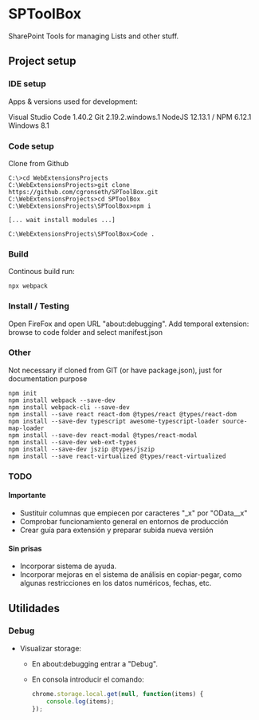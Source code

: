 # SPToolBox

SharePoint Tools for managing Lists and other stuff.

## Project setup

### IDE setup

Apps & versions used for development:

Visual Studio Code 1.40.2
Git 2.19.2.windows.1
NodeJS 12.13.1 / NPM 6.12.1
Windows 8.1

### Code setup

Clone from Github

```node
C:\>cd WebExtensionsProjects
C:\WebExtensionsProjects>git clone https://github.com/cgronseth/SPToolBox.git
C:\WebExtensionsProjects>cd SPToolBox
C:\WebExtensionsProjects\SPToolBox>npm i

[... wait install modules ...]

C:\WebExtensionsProjects\SPToolBox>Code .
```

### Build

Continous build run:

```node
npx webpack
```

### Install / Testing

Open FireFox and open URL "about:debugging".
Add temporal extension: browse to code folder and select manifest.json

### Other

Not necessary if cloned from GIT (or have package.json), just for documentation purpose

```node
npm init
npm install webpack --save-dev
npm install webpack-cli --save-dev
npm install --save react react-dom @types/react @types/react-dom
npm install --save-dev typescript awesome-typescript-loader source-map-loader
npm install --save-dev react-modal @types/react-modal
npm install --save-dev web-ext-types
npm install --save-dev jszip @types/jszip
npm install --save react-virtualized @types/react-virtualized
```

### TODO

#### Importante

- Sustituir columnas que empiecen por caracteres "_x" por "OData__x"
- Comprobar funcionamiento general en entornos de producción
- Crear guía para extensión y preparar subida nueva versión

#### Sin prisas

- Incorporar sistema de ayuda.
- Incorporar mejoras en el sistema de análisis en copiar-pegar, como algunas restricciones en los datos numéricos, fechas, etc.

## Utilidades

### Debug

- Visualizar storage:
  - En about:debugging entrar a "Debug".
  - En consola introducir el comando:

    ```javascript
    chrome.storage.local.get(null, function(items) {
        console.log(items);
    });
    ```
